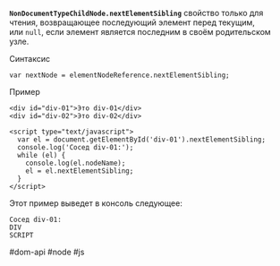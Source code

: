 **`NonDocumentTypeChildNode.nextElementSibling`** свойство только для чтения, возвращающее последующий элемент перед текущим, или `null`, если элемент является последним в своём родительском узле.

Синтаксис
```
var nextNode = elementNodeReference.nextElementSibling;
```

Пример
```
<div id="div-01">Это div-01</div>
<div id="div-02">Это div-02</div>

<script type="text/javascript">
  var el = document.getElementById('div-01').nextElementSibling;
  console.log('Сосед div-01:');
  while (el) {
    console.log(el.nodeName);
    el = el.nextElementSibling;
  }
</script>
```

Этот пример выведет в консоль следующее:

```
Сосед div-01:
DIV
SCRIPT
```

#dom-api #node #js